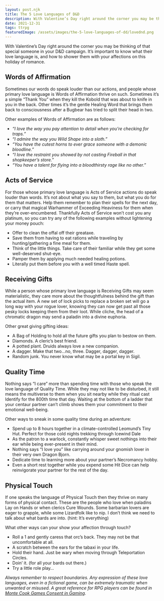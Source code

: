 ```yaml
---
layout: post.njk
title: The 5 Love Languages of D&D
description: With Valentine’s Day right around the corner you may be thinking of that special someone in your D&D campaign. It’s important to know what their love language is, and how to shower them with your affections on this holiday of romance.
date: 2021-12-31
tags: ttrpg
featuredImage: /assets/images/the-5-love-languages-of-dd/lovednd.png
---
```


With Valentine’s Day right around the corner you may be thinking of that special someone in your D&D campaign. It’s important to know what their love language is, and how to shower them with your affections on this holiday of romance.

## Words of Affirmation
Sometimes our words do speak louder than our actions, and people whose primary love language is Words of Affirmation thrive on such. Sometimes it’s a simple “Thank You” when they kill the Kobold that was about to knife in you in the back. Other times it’s the gentle Healing Word that brings them back to consciousness after a Bugbear has tried to split their head in two.

Other examples of Words of Affirmation are as follows:

* *“I love the way you pay attention to detail when you’re checking for traps.”*
* *“I admire the way you Wild Shape into a sloth.”*
* *“You have the cutest horns to ever grace someone with a demonic bloodline.”*
* *“I love the restraint you showed by not casting Fireball in that shopkeeper’s store.”*
* *“You have a talent for flying into a bloodthirsty rage like no other.”*

## Acts of Service
For those whose primary love language is Acts of Service actions do speak louder than words. It’s not about what you say to them, but what you do for them that matters. Help them remember to plan their spells for the next day, or carry that magical Warhammer of Exceeding Heaviness for them when they’re over-encumbered. Thankfully Acts of Service won’t cost you any platinum, so you can try any of the following examples without lightening your money pouch:

* Offer to clean the offal off their greataxe.
* Save them from having to eat rations while traveling by hunting/gathering a fine meal for them.
* Think of the little things. Take care of their familiar while they get some well-deserved shut-eye.
* Pamper them by applying much needed healing potions.
* Literally put them before you with a well timed Haste spell.

## Receiving Gifts
While a person whose primary love language is Receiving Gifts may seem materialistic, they care more about the thoughtfulness behind the gift than the actual item. A new set of lock picks to replace a broken set will go a long way with your rogue lover, knowing they can now get past all those pesky locks keeping them from their loot. While cliche, the head of a chromatic dragon may send a paladin into a divine euphoria.

Other great giving gifting ideas:

* A Bag of Holding to hold all the future gifts you plan to bestow on them.
* Diamonds. A cleric’s best friend.
* A potted plant. Druids always love a new companion.
* A dagger. Make that two…no, three. Dagger, dagger, dagger.
* Random junk. You never know what may be a portal key in Sigil.

## Quality Time
Nothing says “I care” more than spending time with those who speak the love language of Quality Time. While they may not like to be disturbed, it still means the multiverse to them when you sit nearby while they ritual cast Identify for the 800th time that day. Waiting at the bottom of a ladder that your centaur partner can’t climb shows them your commitment to their emotional well-being.

Other ways to sneak in some quality time during an adventure:

* Spend up to 8 hours together in a climate-controlled Leomund’s Tiny Hut. Perfect for those cold nights trekking through Icewind Dale
* As the patron to a warlock, constantly whisper sweet nothings into their ear while being ever-present in their mind.
* Nothing says “I love you” like carrying around your gnomish lover in their very own Dragon Bjorn.
* Dedicate time to learning more about your partner’s Necromancy hobby.
* Even a short rest together while you expend some Hit Dice can help reinvigorate your partner for the rest of the day.

## Physical Touch
If one speaks the language of Physical Touch then they thrive on many forms of physical contact. These are the people who love when paladins Lay on Hands or when clerics Cure Wounds. Some barbarian lovers are eager to grapple, while some Lizardfolk like to nip. I don’t think we need to talk about what bards are into. (hint: It’s everything)

What other ways can your show your affection through touch?

* Roll a 1 and gently caress that orc’s back. They may not be that uncomfortable at all.
* A scratch between the ears for the tabaxi in your life.
* Hold their hand. Just be wary when moving through Teleportation Circles.
* Doin’ it. (for all your bards out there.)
* Try a little role play…

*Always remember to respect boundaries. Any expression of these love languages, even in a fictional game, can be extremely traumatic when unwanted or misused. A great reference for RPG players can be found in [Monte Cook Games Consent in Gaming](https://www.drivethrurpg.com/product/288535/Consent-in-Gaming?affiliate_id=211618).*